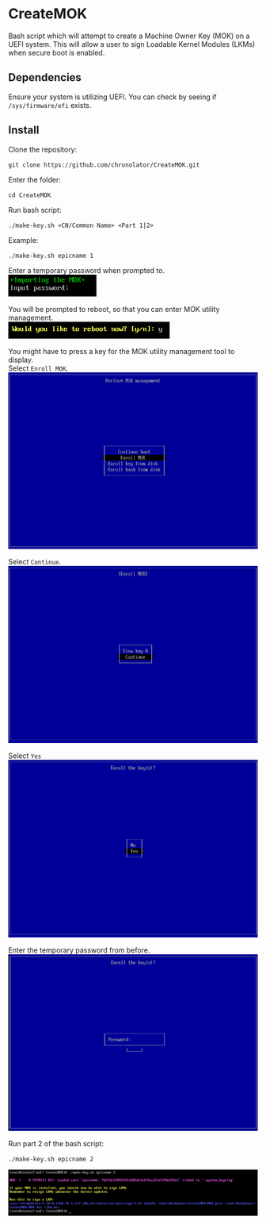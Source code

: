 # CreateMOK
Bash script which will attempt to create a Machine Owner Key (MOK) on a UEFI system.  This will allow a user to sign Loadable Kernel Modules (LKMs) when secure boot is enabled.  

## Dependencies
Ensure your system is utilizing UEFI.  You can check by seeing if `/sys/firmware/efi` exists.  

## Install
Clone the repository:  
```
git clone https://github.com/chronolator/CreateMOK.git
```

Enter the folder:  
```
cd CreateMOK
```

Run bash script:  
```
./make-key.sh <CN/Common Name> <Part 1|2>
```

Example:  
```
./make-key.sh epicname 1
```

Enter a temporary password when prompted to.  
![alt text](https://github.com/chronolator/CreateMOK/blob/master/images/temp-password.png)

You will be prompted to reboot, so that you can enter MOK utility management.  
![alt text](https://github.com/chronolator/CreateMOK/blob/master/images/reboot.png)

You might have to press a key for the MOK utility management tool to display.  
Select `Enroll MOK`.  
![alt text](https://github.com/chronolator/CreateMOK/blob/master/images/EnterMOK-management.png)

Select `Continue`.  
![alt text](https://github.com/chronolator/CreateMOK/blob/master/images/MOK-continue.png)

Select `Yes`  
![alt text](https://github.com/chronolator/CreateMOK/blob/master/images/MOK-yes.png)

Enter the temporary password from before.  
![alt text](https://github.com/chronolator/CreateMOK/blob/master/images/MOK-temp-password.png)

Run part 2 of the bash script:  
```
./make-key.sh epicname 2
```  
![alt text](https://github.com/chronolator/CreateMOK/blob/master/images/createMOK-part2.png)
